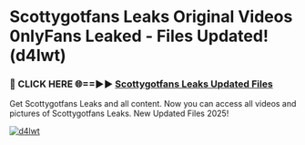 # Scottygotfans Leaks Original Videos 0nlyFans Leaked - Files Updated! (d4lwt)

<h3>🔴 CLICK HERE 🌐==►► <a href="https://tinyurl.com/ehrbuxhb" rel="nofollow">Scottygotfans Leaks Updated Files</a></h3>

Get Scottygotfans Leaks and all content. Now you can access all videos and pictures of Scottygotfans Leaks. New Updated Files 2025!

[![d4lwt](https://i.imgur.com/lVYEuWS.gif)](https://tinyurl.com/ehrbuxhb)
